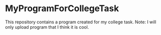 # MyProgramForCollegeTask
This repository contains a program created for my college task.
Note: I will only upload program that I think it is cool.
